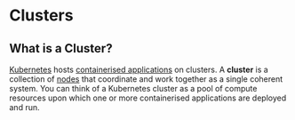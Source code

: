 
# Clusters

## What is a Cluster?

[Kubernetes](what-is-kubernetes) hosts [containerised applications](../terminology/containerised-application) on 
clusters. 
A **cluster** is a collection of [nodes](nodes) that coordinate and work together as a single coherent system.
You can think of a Kubernetes cluster as a pool of compute resources upon which one or more containerised applications 
are deployed and run.

